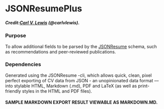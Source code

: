 # JSONResumePlus
##### Credit:[Carl V. Lewis](http://twitter.com/carlvlewis) (@carlvlewis).

### Purpose
To allow additional fields to be parsed by the [JSONResume](http://jsonresume.org) schema, such as recommendations and peer-reviewed publications.

### Dependencies
Generated using the JSONResume -cli, which allows quick, clean, pixel perfect exporting of CV data from JSON - an unopinionated data format –– into stylable HTML, Markdown (.md), PDF and LaTeX (as well as print-friendly styles in the HTML and PDF files).

#### SAMPLE MARKDOWN EXPORT RESULT VIEWABLE AS MARKDOWN.MD.

